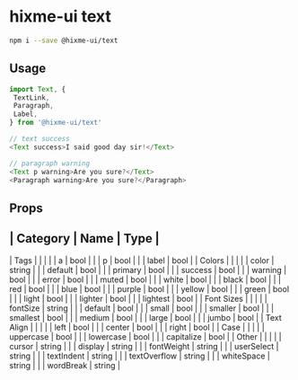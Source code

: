 # hixme-ui text

```bash
npm i --save @hixme-ui/text
```

## Usage

```javascript
import Text, {
 TextLink,
 Paragraph,
 Label,
} from '@hixme-ui/text'

// text success
<Text success>I said good day sir!</Text>

// paragraph warning
<Text p warning>Are you sure?</Text>
<Paragraph warning>Are you sure?</Paragraph>
```

## Props

| Category        | Name            | Type        |
---------------------------------------------------
| Tags            |                 |             |
|                 | a               | bool        |
|                 | p               | bool        |
|                 | label           | bool        |
| Colors          |                 |             |
|                 | color           | string      |
|                 | default         | bool        |
|                 | primary         | bool        |
|                 | success         | bool        |
|                 | warning         | bool        |
|                 | error           | bool        |
|                 | muted           | bool        |
|                 | white           | bool        |
|                 | black           | bool        |
|                 | red             | bool        |
|                 | blue            | bool        |
|                 | purple          | bool        |
|                 | yellow          | bool        |
|                 | green           | bool        |
|                 | light           | bool        |
|                 | lighter         | bool        |
|                 | lightest        | bool        |
| Font Sizes      |                 |             |
|                 | fontSize        | string      |
|                 | default         | bool        |
|                 | small           | bool        |
|                 | smaller         | bool        |
|                 | smallest        | bool        |
|                 | medium          | bool        |
|                 | large           | bool        |
|                 | jumbo           | bool        |
| Text Align      |                 |             |
|                 | left            | bool        |
|                 | center          | bool        |
|                 | right           | bool        |
| Case            |                 |             |
|                 | uppercase       | bool        |
|                 | lowercase       | bool        |
|                 | capitalize      | bool        |
| Other           |                 |             |
|                 | cursor          | string      |
|                 | display         | string      |
|                 | fontWeight      | string      |
|                 | userSelect      | string      |
|                 | textIndent      | string      |
|                 | textOverflow    | string      |
|                 | whiteSpace      | string      |
|                 | wordBreak       | string      |
